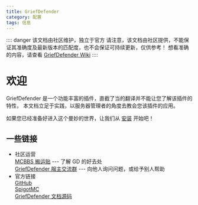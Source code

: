 ```yaml
---
title: GriefDefender
category: 配置
tags: 信息
---
```

:::: danger 该文档由社区维护，独立于官方
请注意，该文档由社区提供，不能保证其准确度及最新版本的匹配度，也不会保证可持续更新，仅供参考！
想看准确的内容，请查看 [GriefDefender Wiki](https://docs.griefdefender.com/wiki)
::::
# 欢迎
GriefDefender 是一个功能丰富的插件，直截了当的翻译并不能让您了解该插件的特性，
本文档立足于实践，以服务器管理者的角度去教会您该插件的应用。

如果您已经准备好进入这个曼妙的世界，让我们从 [安装](./install) 开始吧！

## 一些链接
- 社区运营
<br>[MCBBS 搬运贴](https://www.mcbbs.net/thread-1275237-1-1.html) --- 了解 GD 的好去处
<br>[GriefDefender 服主交流群](https://jq.qq.com/?_wv=1027&k=thsjkzxK) --- 向他人询问问题，或给予别人帮助
- 官方链接
<br>[GitHub](https://github.com/bloodmc/GriefDefender)
<br>[SpigotMC](https://www.spigotmc.org/resources/griefdefender.68900/)
<br>[GriefDefender 文档源码](https://github.com/bloodmc/GriefDefenderDoc)
